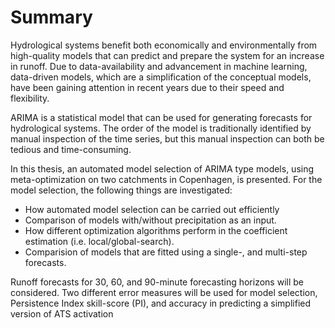 # Summary

Hydrological systems benefit both economically and environmentally from high-quality models that can predict and prepare the system for an increase in runoff. Due to data-availability and advancement in machine learning, data-driven models, which are a  simplification of the conceptual models, have been gaining attention in recent years due to their speed and flexibility.

ARIMA is a statistical model that can be used for generating forecasts for hydrological systems. The order of the model is traditionally identified by manual inspection of the time series, but this manual inspection can both be tedious and time-consuming.

In this thesis, an automated model selection of ARIMA type models, using meta-optimization on two catchments in Copenhagen, is presented. 
For the model selection, the following things are investigated:

- How automated model selection can be carried out efficiently
- Comparison of models with/without precipitation as an input.
- How different optimization algorithms perform in the coefficient estimation (i.e. local/global-search).
- Comparision of models that are fitted using a single-, and multi-step forecasts.


Runoff forecasts for 30, 60, and 90-minute forecasting horizons will be considered. Two different error measures will be used for model selection, Persistence Index skill-score (PI),  and accuracy in predicting a simplified version of ATS activation 


